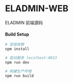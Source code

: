 # ELADMIN-WEB

ELADMIN 前端源码



#### Build Setup
``` bash
# 安装依赖
npm install

# 启动服务 localhost:8013
npm run dev

# 构建生产环境
npm run build
```

